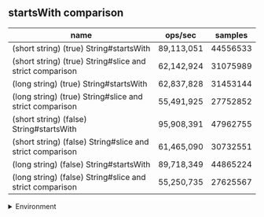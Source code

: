 ## startsWith comparison

|name|ops/sec|samples|
|-|-|-|
|(short string) (true) String#startsWith|89,113,051|44556533|
|(short string) (true) String#slice and strict comparison|62,142,924|31075989|
|(long string) (true) String#startsWith|62,837,828|31453144|
|(long string) (true) String#slice and strict comparison|55,491,925|27752852|
|(short string) (false) String#startsWith|95,908,391|47962755|
|(short string) (false) String#slice and strict comparison|61,465,090|30732551|
|(long string) (false) String#startsWith|89,718,349|44865224|
|(long string) (false) String#slice and strict comparison|55,250,735|27625567|


<details>
<summary>Environment</summary>

* __Machine:__ linux x64 | 4 vCPUs | 7.6GB Mem
* __Run:__ Fri Oct 17 2025 17:23:49 GMT+0000 (Coordinated Universal Time)
* __Node:__ `v22.17.1`
</details>

<!--
{"environment":{"platform":"linux","arch":"x64","cpus":4,"totalMemory":7.59783935546875},"benchmarks":[{"name":"(short string) (true) String#startsWith","samples":44556533,"opsSec":89113051.9201378},{"name":"(short string) (true) String#slice and strict comparison","samples":31075989,"opsSec":62142924.89441553},{"name":"(long string) (true) String#startsWith","samples":31453144,"opsSec":62837828.9502232},{"name":"(long string) (true) String#slice and strict comparison","samples":27752852,"opsSec":55491925.576846965},{"name":"(short string) (false) String#startsWith","samples":47962755,"opsSec":95908391.50301741},{"name":"(short string) (false) String#slice and strict comparison","samples":30732551,"opsSec":61465090.444562994},{"name":"(long string) (false) String#startsWith","samples":44865224,"opsSec":89718349.48057254},{"name":"(long string) (false) String#slice and strict comparison","samples":27625567,"opsSec":55250735.42119467}]}-->
